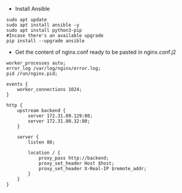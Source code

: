 - Install Ansible

```
sudo apt update
sudo apt install ansible -y
sudo apt install python3-pip
#Incase there's an available upgrade
pip install --upgrade ansible
```

- Get the content of nginx.conf ready to be pasted in nginx.conf.j2
  
```
worker_processes auto;
error_log /var/log/nginx/error.log;
pid /run/nginx.pid;

events {
    worker_connections 1024;
}

http {
    upstream backend {
        server 172.31.89.129:80;
        server 172.31.80.32:80;
    }

    server {
        listen 80;

        location / {
            proxy_pass http://backend;
            proxy_set_header Host $host;
            proxy_set_header X-Real-IP $remote_addr;
        }
    }
}

```

